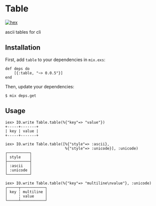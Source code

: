 # Table

[![hex][hex-image]][hex-url]

ascii tables for cli

## Installation

First, add `table` to your dependencies in `mix.exs`:

    def deps do
        [{:table, "~> 0.0.5"}]
    end

Then, update your dependencies:

    $ mix deps.get

## Usage

    iex> IO.write Table.table(%{"key"=> "value"})
    +-----+-------+
    | key | value |
    +-----+-------+

    iex> IO.write Table.table([%{"style"=> :ascii},
                               %{"style"=> :unicode}], :unicode)
    ┌──────────┐
    │ style    │
    ├──────────┤
    │ :ascii   │
    │ :unicode │
    └──────────┘

    iex> IO.write Table.table(%{"key"=> "multiline\nvalue"}, :unicode)
    ┌─────┬───────────┐
    │ key ╎ multiline │
    │     ╎ value     │
    └─────┴───────────┘

[hex-image]: https://img.shields.io/hexpm/v/table.svg?style=flat
[hex-url]: https://hex.pm/packages/table
